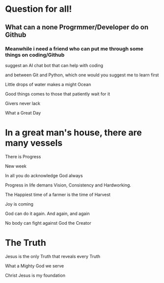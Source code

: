 # Question for all!

## What can a none Progrmmer/Developer do on Github

### Meanwhile i need a friend who can put me through some things on coding/Github

suggest an AI chat bot that can help with coding 

and between Git and Python, which one would you suggest me to learn first 

Little drops of water makes a might Ocean

Good things comes to those that patiently wait for it

Givers never lack

What a Great Day
# In a great man's house, there are many vessels

There is Progress

New week

In all you do acknowledge God always

Progress in life demans Vision, Consistency and Hardworking.

The Happiest time of a farmer is the time of Harvest

Joy is coming

God can do it again. And again, and again 

No body can fight against God the Creator

# The Truth 
Jesus is the only Truth that reveals every Truth

What a Mighty God we serve

Christ Jesus is my foundation
